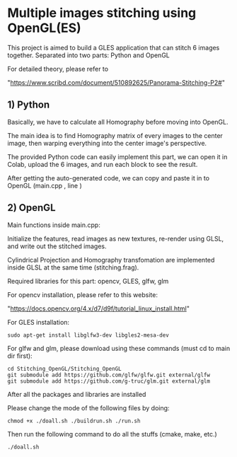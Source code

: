 # Multiple images stitching using OpenGL(ES)

This project is aimed to build a GLES application that can stitch 6 images together. Separated into two parts: Python and OpenGL

For detailed theory, please refer to

"https://www.scribd.com/document/510892625/Panorama-Stitching-P2#"

## 1) Python

Basically, we have to calculate all Homography before moving into OpenGL.

The main idea is to find Homography matrix of every images to the center image, then warping everything into the center image's perspective.

The provided Python code can easily implement this part, we can open it in Colab, upload the 6 images, and run each block to see the result.

After getting the auto-generated code, we can copy and paste it in to OpenGL (main.cpp , line )

## 2) OpenGL

Main functions inside main.cpp:

Initialize the features, read images as new textures, re-render using GLSL, and write out the stitched images.

Cylindrical Projection and Homography transfomation are implemented inside GLSL at the same time (stitching.frag).

Required libraries for this part: opencv, GLES, glfw, glm

For opencv installation, please refer to this website:

"https://docs.opencv.org/4.x/d7/d9f/tutorial_linux_install.html"

For GLES installation:

```
sudo apt-get install libglfw3-dev libgles2-mesa-dev
```

For glfw and glm, please download using these commands (must cd to main dir first):

```
cd Stitching_OpenGL/Stitching_OpenGL
git submodule add https://github.com/glfw/glfw.git external/glfw
git submodule add https://github.com/g-truc/glm.git external/glm
```

After all the packages and libraries are installed

Please change the mode of the following files by doing:

```
chmod +x ./doall.sh ./buildrun.sh ./run.sh
```

Then run the following command to do all the stuffs (cmake, make, etc.)
```
./doall.sh
```
